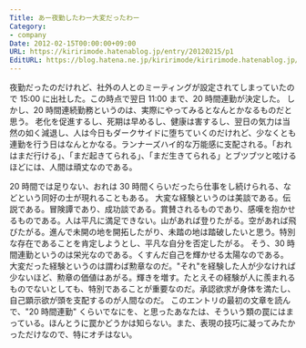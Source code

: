 ```yaml
---
Title: あー夜勤したわー大変だったわー
Category:
- company
Date: 2012-02-15T00:00:00+09:00
URL: https://kiririmode.hatenablog.jp/entry/20120215/p1
EditURL: https://blog.hatena.ne.jp/kiririmode/kiririmode.hatenablog.jp/atom/entry/8454420450078210419
---
```



夜勤だったのだけれど、社外の人とのミーティングが設定されてしまっていたので 15:00 に出社した。この時点で翌日 11:00 まで、20 時間連勤が決定した。
しかし、20 時間連続勤務というのは、実際にやってみるとなんとかなるものだと思う。
老化を促進するし、死期は早めるし、健康は害するし、翌日の気力は当然の如く減退し、人は今日もダークサイドに堕ちていくのだけれど、少なくとも連勤を行う日はなんとかなる。ランナーズハイ的な万能感に支配される。「おれはまだ行ける」、「まだ起きてられる」、「まだ生きてられる」とブツブツと呟けるほどには、人間は頑丈なのである。

20 時間では足りない、おれは 30 時間くらいだったら仕事をし続けられる、などという同好の士が現れることもある。
大変な経験というのは美談である。伝説である。冒険譚であり、成功談である。賞賛されるものであり、感嘆を抱かせるものである。人は平凡に満足できない。山があれば登りたがる。空があれば飛びたがる。進んで未開の地を開拓したがり、未踏の地は踏破したいと思う。特別な存在であることを肯定しようとし、平凡な自分を否定したがる。
そう、30 時間連勤というのは栄光なのである。くすんだ自己を輝かせる太陽なのである。
大変だった経験というのは謂わば勲章なのだ。"それ"を経験した人が少なければ少ないほど、勲章の価値はあがる。輝きを増す。たとえその経験が人に羨まれるものでないとしても、特別であることが重要なのだ。承認欲求が身体を満たし、自己顕示欲が頭を支配するのが人間なのだ。
このエントリの最初の文章を読んで、"20 時間連勤" くらいでなにを、と思ったあなたは、そういう類の罠にはまっている。ほんとうに罠かどうかは知らない。また、表現の技巧に凝ってみたかっただけなので、特にオチはない。
